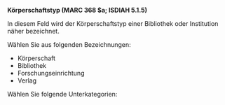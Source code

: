 **Körperschaftstyp (MARC 368 $a; ISDIAH 5.1.5)**

In diesem Feld wird der Körperschaftstyp einer Bibliothek oder Institution näher&nbsp;bezeichnet.&nbsp;

Wählen Sie aus folgenden Bezeichnungen:

- Körperschaft
- Bibliothek
- Forschungseinrichtung
- Verlag

Wählen Sie folgende Unterkategorien: